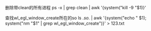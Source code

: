 

删除带clean的所有进程
ps -x | grep clean | awk '{system("kill -9 "$1)}'

查找wl_egl_window_create所在的so
ls *.so.* |  awk '{system("echo " $1); system("nm "$1" | grep wl_egl_window_create")}' > 123.txt